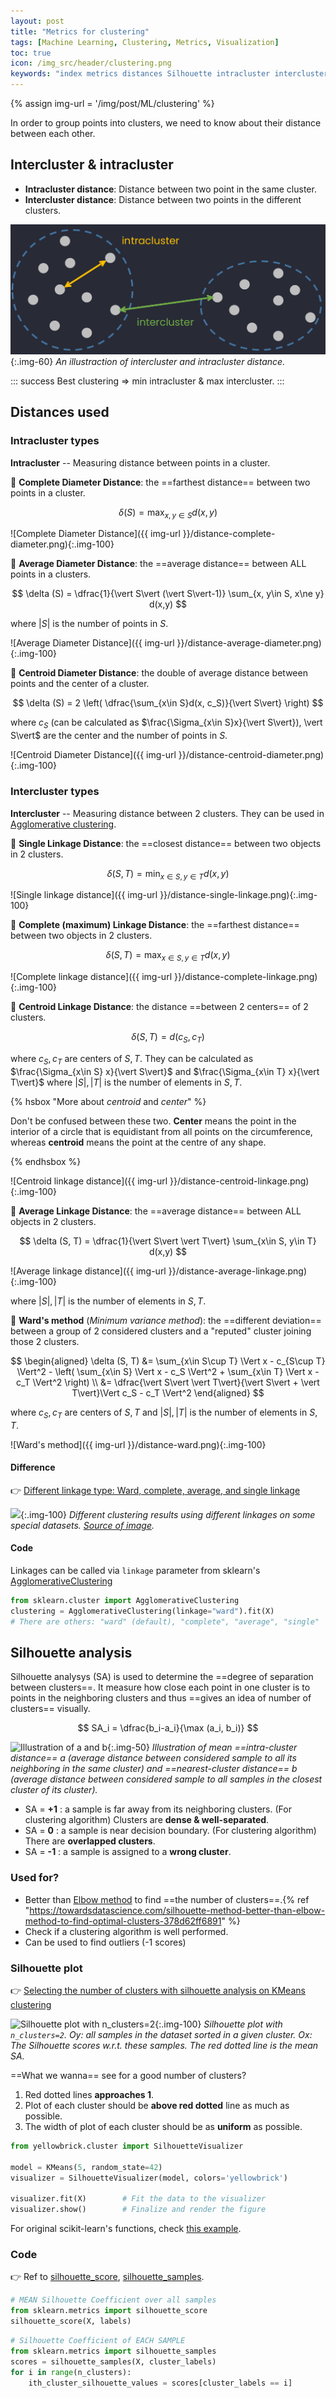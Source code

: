 ```yaml
---
layout: post
title: "Metrics for clustering"
tags: [Machine Learning, Clustering, Metrics, Visualization]
toc: true
icon: /img_src/header/clustering.png
keywords: "index metrics distances Silhouette intracluster intercluster Single Linkage Distance Complete Linkage Distance Centroid Linkage Distance Average Linkage Distance Ward's method Minimum variance method Silhouette score analysis elbow method number of clusters nearest-cluster distance Silhouette plot Visualization"
---
```


{% assign img-url = '/img/post/ML/clustering' %}

In order to group points into clusters, we need to know about their distance between each other.

## Intercluster & intracluster

- **Intracluster distance**: Distance between two point in the same cluster.
- **Intercluster distance**: Distance between two points in the different clusters.

![Intercluster & intracluster distance](/img/post/ML/clustering/intercluster-intracluster.png){:.img-60}
_An illustraction of intercluster and intracluster distance._

::: success
Best clustering $\Rightarrow$ min intracluster & max intercluster.
:::


## Distances used

### Intracluster types

**Intracluster** -- Measuring distance between points in a cluster.

<div class="columns-2 size-2-1" markdown="1">
<div>

🔅 **Complete Diameter Distance**: the ==farthest distance== between two points in a cluster.

$$
\delta (S) = \max_{x, y\in S} d(x,y)
$$
</div>

![Complete Diameter Distance]({{ img-url }}/distance-complete-diameter.png){:.img-100}
</div>

<!--  -->

<div class="columns-2 size-2-1" markdown="1">
<div>

🔅 **Average Diameter Distance**: the ==average distance== between ALL points in a clusters.

$$
\delta (S) = \dfrac{1}{\vert S\vert (\vert S\vert-1)} \sum_{x, y\in S, x\ne y} d(x,y)
$$

where $\vert S\vert$ is the number of points in $S$.
</div>

![Average Diameter Distance]({{ img-url }}/distance-average-diameter.png){:.img-100}
</div>

<!--  -->

<div class="columns-2 size-2-1" markdown="1">
<div>

🔅 **Centroid Diameter Distance**: the double of average distance between points and the center of a cluster.

$$
\delta (S) = 2 \left( \dfrac{\sum_{x\in S}d(x, c_S)}{\vert S\vert} \right)
$$

where $c_S$ (can be calculated as $\frac{\Sigma_{x\in S}x}{\vert S\vert}), \vert S\vert$ are the center and the number of points in $S$.
</div>

![Centroid Diameter Distance]({{ img-url }}/distance-centroid-diameter.png){:.img-100}
</div>

### Intercluster types

**Intercluster** -- Measuring distance between 2 clusters. They can be used in [Agglomerative clustering](https://scikit-learn.org/stable/modules/generated/sklearn.cluster.AgglomerativeClustering.html#sklearn.cluster.AgglomerativeClustering).

<div class="columns-2" markdown="1">
<div>

🔅 **Single Linkage Distance**: the ==closest distance== between two objects in 2 clusters.

$$
\delta (S, T) = \min_{x\in S, y\in T} d(x,y)
$$
</div>

![Single linkage distance]({{ img-url }}/distance-single-linkage.png){:.img-100}
</div>

<!--  -->

<div class="columns-2" markdown="1">
<div>

🔅 **Complete (maximum) Linkage Distance**: the ==farthest distance== between two objects in 2 clusters.

$$
\delta (S, T) = \max_{x\in S, y\in T} d(x,y)
$$
</div>

![Complete linkage distance]({{ img-url }}/distance-complete-linkage.png){:.img-100}
</div>

<!--  -->

<div class="columns-2" markdown="1">
<div>

🔅 **Centroid Linkage Distance**: the distance ==between 2 centers== of 2 clusters.

$$
\delta (S, T) = d\left( c_S, c_T \right)
$$

where $c_S, c_T$ are centers of $S, T$. They can be calculated as $\frac{\Sigma_{x\in S} x}{\vert S\vert}$ and $\frac{\Sigma_{x\in T} x}{\vert T\vert}$ where $\vert S\vert, \vert T\vert$ is the number of elements in $S, T$.

{% hsbox "More about _centroid_ and _center_" %}

Don't be confused between these two. **Center** means the point in the interior of a circle that is equidistant from all points on the circumference, whereas **centroid** means the point at the centre of any shape.

{% endhsbox %}

</div>

![Centroid linkage distance]({{ img-url }}/distance-centroid-linkage.png){:.img-100}
</div>

<!--  -->

<div class="columns-2" markdown="1">
<div>

🔅 **Average Linkage Distance**: the ==average distance== between ALL objects in 2 clusters.

$$
\delta (S, T) = \dfrac{1}{\vert S\vert \vert T\vert} \sum_{x\in S, y\in T} d(x,y)
$$
</div>

![Average linkage distance]({{ img-url }}/distance-average-linkage.png){:.img-100}
</div>

where $\vert S\vert, \vert T\vert$ is the number of elements in $S, T$.

<!--  -->

<div class="columns-2" markdown="1">
<div>

🔅 **Ward's method** (_Minimum variance method_): the ==different deviation== between a group of 2 considered clusters and a "reputed" cluster joining those 2 clusters.

$$
\begin{aligned}
\delta (S, T) &= \sum_{x\in S\cup T} \Vert x - c_{S\cup T} \Vert^2 - \left( \sum_{x\in S} \Vert x - c_S \Vert^2 + \sum_{x\in T} \Vert x - c_T \Vert^2 \right) \\
&= \dfrac{\vert S\vert \vert T\vert}{\vert S\vert + \vert T\vert}\Vert c_S - c_T \Vert^2
\end{aligned}
$$

where $c_S, c_T$ are centers of $S, T$ and $\vert S\vert, \vert T\vert$ is the number of elements in $S, T$.
</div>

![Ward's method]({{ img-url }}/distance-ward.png){:.img-100}
</div>

#### Difference

👉 [Different linkage type: Ward, complete, average, and single linkage](https://scikit-learn.org/stable/modules/clustering.html#different-linkage-type-ward-complete-average-and-single-linkage)

![]({{img-url}}/sphx_glr_plot_linkage_comparison_0011.png){:.img-100}
_Different clustering results using different linkages on some special datasets. [Source of image](https://scikit-learn.org/stable/modules/clustering.html#different-linkage-type-ward-complete-average-and-single-linkage)._

#### Code

Linkages can be called via `linkage` parameter from sklearn's [AgglomerativeClustering](https://scikit-learn.org/stable/modules/generated/sklearn.cluster.AgglomerativeClustering.html#sklearn.cluster.AgglomerativeClustering)

``` python
from sklearn.cluster import AgglomerativeClustering
clustering = AgglomerativeClustering(linkage="ward").fit(X)
# There are others: "ward" (default), "complete", "average", "single"
```

## Silhouette analysis

Silhouette analysys (SA) is used to determine the ==degree of separation between clusters==. It measure how close each point in one cluster is to points in the neighboring clusters and thus ==gives an idea of number of clusters== visually.

$$
SA_i = \dfrac{b_i-a_i}{\max (a_i, b_i)}
$$

![Illustration of $a$ and $b$]({{img-url}}/silhouette-score.png){:.img-50}
_Illustration of mean ==intra-cluster distance== $a$ (average distance between considered sample to all its neighboring in the same cluster) and ==nearest-cluster distance== $b$ (average distance between considered sample to all samples in the closest cluster of its cluster)._

- SA = **+1** : a sample is far away from its neighboring clusters. (For clustering algorithm) Clusters are **dense & well-separated**.
- SA = **0** : a sample is near decision boundary. (For clustering algorithm) There are **overlapped clusters**.
- SA = **-1** : a sample is assigned to a **wrong cluster**.

### Used for?

- Better than [Elbow method](/k-means-clustering/#how-to-choose-k%3F) to find ==the number of clusters==.{% ref "https://towardsdatascience.com/silhouette-method-better-than-elbow-method-to-find-optimal-clusters-378d62ff6891" %}
- Check if a clustering algorithm is well performed.
- Can be used to find outliers (-1 scores)

### Silhouette plot

👉 [Selecting the number of clusters with silhouette analysis on KMeans clustering](https://scikit-learn.org/stable/auto_examples/cluster/plot_kmeans_silhouette_analysis.html)

![Silhouette plot with `n_clusters=2`]({{img-url}}/sphx_glr_plot_kmeans_silhouette_analysis_001.png){:.img-100}
_Silhouette plot with `n_clusters=2`. $Oy$: all samples in the dataset sorted in a given cluster. $Ox$: The Silhouette scores w.r.t. these samples. The red dotted line is the mean $SA$._

==What we wanna== see for a good number of clusters?

1. Red dotted lines **approaches 1**.
2. Plot of each cluster should be **above red dotted** line as much as possible.
3. The width of plot of each cluster should be as **uniform** as possible.

``` python
from yellowbrick.cluster import SilhouetteVisualizer

model = KMeans(5, random_state=42)
visualizer = SilhouetteVisualizer(model, colors='yellowbrick')

visualizer.fit(X)        # Fit the data to the visualizer
visualizer.show()        # Finalize and render the figure
```

For original scikit-learn's functions, check [this example](https://scikit-learn.org/stable/auto_examples/cluster/plot_kmeans_silhouette_analysis.html).

### Code

👉 Ref to [silhouette_score](https://scikit-learn.org/stable/modules/generated/sklearn.metrics.silhouette_score.html#sklearn-metrics-silhouette-score), [silhouette_samples](https://scikit-learn.org/stable/modules/generated/sklearn.metrics.silhouette_score.html#sklearn-metrics-silhouette-score).

``` python
# MEAN Silhouette Coefficient over all samples
from sklearn.metrics import silhouette_score
silhouette_score(X, labels)
```

``` python
# Silhouette Coefficient of EACH SAMPLE
from sklearn.metrics import silhouette_samples
scores = silhouette_samples(X, cluster_labels)
for i in range(n_clusters):
	ith_cluster_silhouette_values = scores[cluster_labels == i]
```